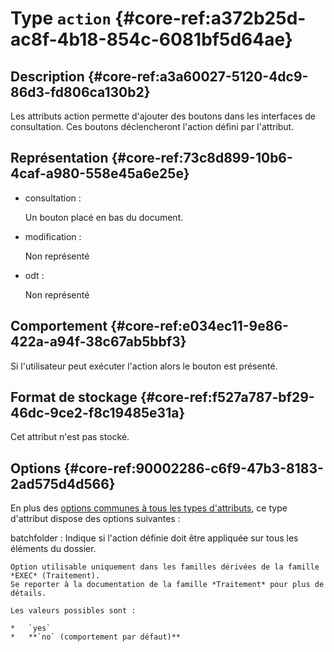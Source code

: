 # Type `action` {#core-ref:a372b25d-ac8f-4b18-854c-6081bf5d64ae}



## Description {#core-ref:a3a60027-5120-4dc9-86d3-fd806ca130b2}

Les attributs action permette d'ajouter des boutons dans les interfaces de consultation. Ces boutons déclencheront l'action défini par l'attribut.

## Représentation {#core-ref:73c8d899-10b6-4caf-a980-558e45a6e25e}
*   consultation :
    
    Un bouton placé en bas du document.

*   modification :
    
    Non représenté

*   odt :

    Non représenté

## Comportement {#core-ref:e034ec11-9e86-422a-a94f-38c67ab5bbf3}

Si l'utilisateur peut exécuter l'action alors le bouton est présenté.

## Format de stockage {#core-ref:f527a787-bf29-46dc-9ce2-f8c19485e31a}

Cet attribut n'est pas stocké.

## Options {#core-ref:90002286-c6f9-47b3-8183-2ad575d4d566}

En plus des [options communes à tous les types d'attributs](#core-ref:16e19c90-3233-11e2-a58f-6b135c3a2496), ce type d'attribut dispose des options suivantes :

batchfolder
:   Indique si l'action définie doit être appliquée sur tous les éléments du dossier.
    
    Option utilisable uniquement dans les familles dérivées de la famille *EXEC* (Traitement).
    Se reporter à la documentation de la famille *Traitement* pour plus de détails.
    
    Les valeurs possibles sont :
    
    *   `yes`
    *   **`no` (comportement par défaut)**

